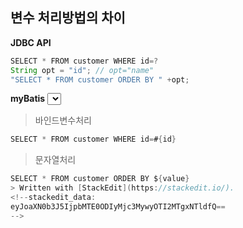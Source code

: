 ## 변수 처리방법의 차이

**JDBC API**
```java
SELECT * FROM customer WHERE id=?
String opt = "id"; // opt="name"
"SELECT * FROM customer ORDER BY " +opt;
```

**myBatis**
<select id = "a" parameterType = "string">
>바인드변수처리
  ```java
 SELECT * FROM customer WHERE id=#{id}
 ```
>문자열처리 
```java
SELECT * FROM customer ORDER BY ${value}
> Written with [StackEdit](https://stackedit.io/).
<!--stackedit_data:
eyJoaXN0b3J5IjpbMTE0ODIyMjc3MywyOTI2MTgxNTldfQ==
-->